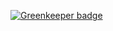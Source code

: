 
[![Greenkeeper badge](https://badges.greenkeeper.io/ctco-dev/webrtc-client.svg)](https://greenkeeper.io/)
